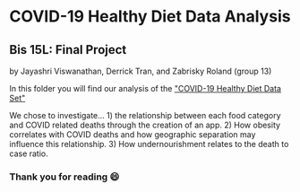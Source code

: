 # COVID-19 Healthy Diet Data Analysis
## Bis 15L: Final Project
by Jayashri Viswanathan, Derrick Tran, and Zabrisky Roland (group 13)

In this folder you will find our analysis of the ["COVID-19 Healthy Diet Data Set"](https://www.kaggle.com/mariaren/covid19-healthy-diet-dataset)

We chose to investigate... 1) the relationship between each food category and COVID related deaths through the creation of an app.
                           2) How obesity correlates with COVID deaths and how geographic separation may influence this relationship.
                           3) How undernourishment relates to the death to case ratio.     
### Thank you for reading 😄                                                                                                                            

